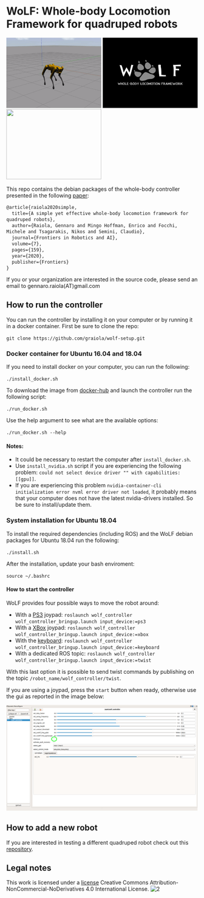 # WoLF: Whole-body Locomotion Framework for quadruped robots

<p float="center">
  <img src="docs/spot.gif" width="250" height="185" /> 
  <img src="docs/wolf-logo.jpeg" width="250" height="185" />
  <img src="docs/aliengo.gif" width="250" height="185" />
</p>

This repo contains the debian packages of the whole-body controller presented in the following [paper](https://hal.archives-ouvertes.fr/hal-03005133/document): 

```
@article{raiola2020simple,
  title={A simple yet effective whole-body locomotion framework for quadruped robots},
  author={Raiola, Gennaro and Mingo Hoffman, Enrico and Focchi, Michele and Tsagarakis, Nikos and Semini, Claudio},
  journal={Frontiers in Robotics and AI},
  volume={7},
  pages={159},
  year={2020},
  publisher={Frontiers}
}
```

If you or your organization are interested in the source code, please send an email to gennaro.raiola(AT)gmail.com

## How to run the controller

You can run the controller by installing it on your computer or by running it in a docker container. First be sure to clone the repo:

`git clone https://github.com/graiola/wolf-setup.git`

### Docker container for Ubuntu 16.04 and 18.04

If you need to install docker on your computer, you can run the following:

`./install_docker.sh`

To download the image from [docker-hub](https://hub.docker.com/repository/docker/serger87/wolf) and launch the controller run the following script:

`./run_docker.sh`

Use the help argument to see what are the available options:

`./run_docker.sh --help`

#### Notes:

- It could be necessary to restart the computer after `install_docker.sh`.
- Use `install_nvidia.sh` script if you are experiencing the following problem: `could not select device driver "" with capabilities: [[gpu]]`. 
- If you are experiencing this problem `nvidia-container-cli initialization error nvml error driver not loaded`, it probably means that your computer does not have the latest nvidia-drivers installed. So be sure to install/update them.

### System installation for Ubuntu 18.04

To install the required dependencies (including ROS) and the WoLF debian packages for Ubuntu 18.04 run the following:

`./install.sh`

After the installation, update your bash enviroment:

`source ~/.bashrc`

#### How to start the controller

WoLF provides four possible ways to move the robot around:

- With a [PS3](docs/ps3.png) joypad: `roslaunch wolf_controller wolf_controller_bringup.launch input_device:=ps3`
- With a [XBox](docs/xbox.jpeg) joypad: `roslaunch wolf_controller wolf_controller_bringup.launch input_device:=xbox`
- With the [keyboard](docs/keyboard.png): `roslaunch wolf_controller wolf_controller_bringup.launch input_device:=keyboard`
- With a dedicated ROS topic: `roslaunch wolf_controller wolf_controller_bringup.launch input_device:=twist`

With this last option it is possible to send twist commands by publishing on the topic `/robot_name/wolf_controller/twist`.

If you are using a joypad, press the `start` button when ready, otherwise use the gui as reported in the image below:

<p align="center"> 
<img src="docs/gui.png">
</p>

## How to add a new robot

If you are interested in testing a different quadruped robot check out this [repository](https://github.com/graiola/wolf_descriptions).

## Legal notes

This work is licensed under a [license]("http://creativecommons.org/licenses/by-nc-nd/4.0/") Creative Commons Attribution-NonCommercial-NoDerivatives 4.0 International License</a>.
![2](https://i.creativecommons.org/l/by-nc-nd/4.0/88x31.png)
